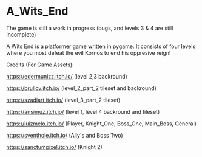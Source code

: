 # A_Wits_End

The game is still a work in progress (bugs, and levels 3 & 4 are still incomplete)

A Wits End is a platformer game written in pygame. It consists of four levels where you most defeat the evil Kornos to end his oppresive reign!

Credits (For Game Assets):

https://edermunizz.itch.io/  (level 2,3 backround)

https://brullov.itch.io/ (level_2_part_2 tileset and backround)

https://szadiart.itch.io/ (level_3_part_2 tileset)

https://ansimuz.itch.io/ (level 1, level 4 backround and tileset)

https://luizmelo.itch.io/ (Player, Knight_One, Boss_One, Main_Boss, General)

https://sventhole.itch.io/ (Ally's and Boss Two)

https://sanctumpixel.itch.io/ (Knight 2)
